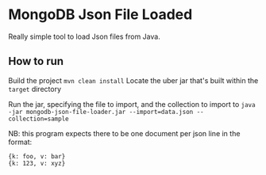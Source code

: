 # MongoDB Json File Loaded
Really simple tool to load Json files from Java.

## How to run
Build the project
```mvn clean install```
Locate the uber jar that's built within the `target` directory

Run the jar, specifying the file to import, and the collection to import to
```java -jar mongodb-json-file-loader.jar --import=data.json --collection=sample```

NB: this program expects there to be one document per json line in the format:
```
{k: foo, v: bar}
{k: 123, v: xyz}
```